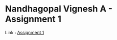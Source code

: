 # Nandhagopal Vignesh A - Assignment 1

Link : [Assignment 1](https://www.tinkercad.com/things/belRiJwxMIX)